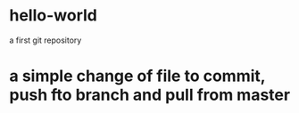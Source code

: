 # hello-world
a first git repository

# a simple change of file to commit, push fto branch and pull from master
